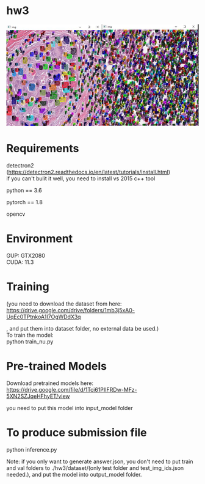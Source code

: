 # hw3
![image](https://github.com/kappamoss/hw3/blob/main/Gunsciz.jpg)
# Requirements
detectron2   
(https://detectron2.readthedocs.io/en/latest/tutorials/install.html)  
if you can't bulit it well, you need to install vs 2015 c++ tool   
  
python == 3.6  

pytorch == 1.8  

opencv 

# Environment
GUP: GTX2080  
CUDA: 11.3

# Training  
(you need to  download the dataset from here:
https://drive.google.com/drive/folders/1mb3j5xA0-UqEc0TPtnkoA1I7OgWDdX3q  

, and put them into dataset folder, no external data be used.)  
To train the model:  
python train_nu.py

# Pre-trained Models
Download pretrained models here:
https://drive.google.com/file/d/1Tci61PIIFRDw-MFz-5XN2SZJqeHFhyET/view

you need to put this model into input_model folder

# To produce submission file

python inference.py  

Note: if you only want to generate answer.json, you don't need to put train and val folders to ./hw3/dataset/(only test folder and test_img_ids.json needed.), and put the model into output_model folder.

